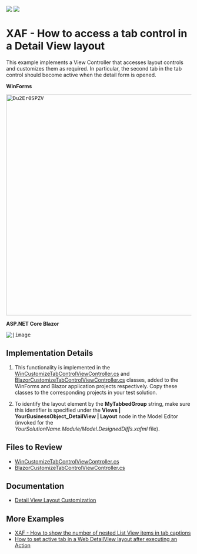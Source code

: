 <!-- default badges list -->
[![](https://img.shields.io/badge/Open_in_DevExpress_Support_Center-FF7200?style=flat-square&logo=DevExpress&logoColor=white)](https://supportcenter.devexpress.com/ticket/details/E372)
[![](https://img.shields.io/badge/📖_How_to_use_DevExpress_Examples-e9f6fc?style=flat-square)](https://docs.devexpress.com/GeneralInformation/403183)
<!-- default badges end -->
# XAF - How to access a tab control in a Detail View layout


This example implements a View Controller that accesses layout controls and customizes them as required. In particular, the second tab in the tab control should become active when the detail form is opened.


**WinForms** 

<kbd><img width="601" alt="Du2Er0SPZV" src="https://user-images.githubusercontent.com/14300209/226934893-008269a8-66b7-4f3e-a04a-d1a000d86e83.png"><kbd>

**ASP.NET Core Blazor**

<kbd>![|image](https://user-images.githubusercontent.com/33227868/231761563-86aaa8fa-ebaf-4b20-958e-a4190fafcfa4.png)</kbd>

## Implementation Details

1. This functionality is implemented in the [WinCustomizeTabControlViewController.cs](./CS/EFCore/AccessLayoutEF/AccessLayoutEF.Win/Controllers/WinCustomizeTabControlViewController.cs) and [BlazorCustomizeTabControlViewController.cs](./CS/EFCore/AccessLayoutEF/AccessLayoutEF.Blazor.Server/Controllers/BlazorCustomizeTabControlViewController.cs) classes, added to the WinForms and Blazor application projects respectively. Copy these classes to the corresponding projects in your test solution.

2. To identify the layout element by the **MyTabbedGroup** string, make sure this identifier is specified under the **Views | YourBusinessObject_DetailView | Layout** node in the Model Editor (invoked for the _YourSolutionName.Module/Model.DesignedDiffs.xafml_ file).


## Files to Review

* [WinCustomizeTabControlViewController.cs](./CS/EFCore/AccessLayoutEF/AccessLayoutEF.Win/Controllers/WinCustomizeTabControlViewController.cs) 
* [BlazorCustomizeTabControlViewController.cs](./CS/EFCore/AccessLayoutEF/AccessLayoutEF.Blazor.Server/Controllers/BlazorCustomizeTabControlViewController.cs) 

## Documentation

* [Detail View Layout Customization](https://docs.devexpress.com/eXpressAppFramework/112817/ui-construction/views/layout/view-items-layout-customization)

## More Examples

* [XAF - How to show the number of nested List View items in tab captions](https://github.com/DevExpress-Examples/XAF-How-to-show-the-number-of-nested-list-views-items-in-tab-captions)
* [How to set active tab in a Web DetailView layout after executing an Action](https://supportcenter.devexpress.com/ticket/details/t586150/how-to-set-active-tab-in-a-web-detailview-layout-after-executing-an-action)
